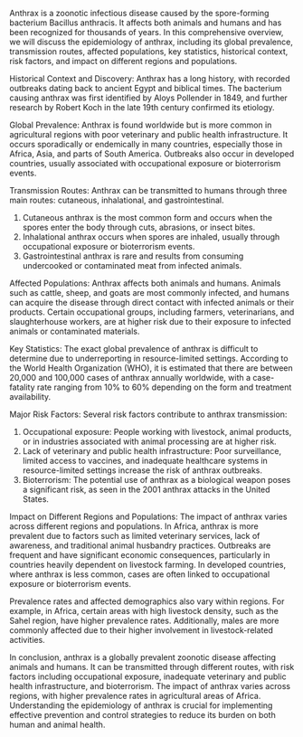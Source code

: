 Anthrax is a zoonotic infectious disease caused by the spore-forming bacterium Bacillus anthracis. It affects both animals and humans and has been recognized for thousands of years. In this comprehensive overview, we will discuss the epidemiology of anthrax, including its global prevalence, transmission routes, affected populations, key statistics, historical context, risk factors, and impact on different regions and populations.

Historical Context and Discovery:
Anthrax has a long history, with recorded outbreaks dating back to ancient Egypt and biblical times. The bacterium causing anthrax was first identified by Aloys Pollender in 1849, and further research by Robert Koch in the late 19th century confirmed its etiology.

Global Prevalence:
Anthrax is found worldwide but is more common in agricultural regions with poor veterinary and public health infrastructure. It occurs sporadically or endemically in many countries, especially those in Africa, Asia, and parts of South America. Outbreaks also occur in developed countries, usually associated with occupational exposure or bioterrorism events.

Transmission Routes:
Anthrax can be transmitted to humans through three main routes: cutaneous, inhalational, and gastrointestinal.

1. Cutaneous anthrax is the most common form and occurs when the spores enter the body through cuts, abrasions, or insect bites.
2. Inhalational anthrax occurs when spores are inhaled, usually through occupational exposure or bioterrorism events.
3. Gastrointestinal anthrax is rare and results from consuming undercooked or contaminated meat from infected animals.

Affected Populations:
Anthrax affects both animals and humans. Animals such as cattle, sheep, and goats are most commonly infected, and humans can acquire the disease through direct contact with infected animals or their products. Certain occupational groups, including farmers, veterinarians, and slaughterhouse workers, are at higher risk due to their exposure to infected animals or contaminated materials.

Key Statistics:
The exact global prevalence of anthrax is difficult to determine due to underreporting in resource-limited settings. According to the World Health Organization (WHO), it is estimated that there are between 20,000 and 100,000 cases of anthrax annually worldwide, with a case-fatality rate ranging from 10% to 60% depending on the form and treatment availability.

Major Risk Factors:
Several risk factors contribute to anthrax transmission:

1. Occupational exposure: People working with livestock, animal products, or in industries associated with animal processing are at higher risk.
2. Lack of veterinary and public health infrastructure: Poor surveillance, limited access to vaccines, and inadequate healthcare systems in resource-limited settings increase the risk of anthrax outbreaks.
3. Bioterrorism: The potential use of anthrax as a biological weapon poses a significant risk, as seen in the 2001 anthrax attacks in the United States.

Impact on Different Regions and Populations:
The impact of anthrax varies across different regions and populations. In Africa, anthrax is more prevalent due to factors such as limited veterinary services, lack of awareness, and traditional animal husbandry practices. Outbreaks are frequent and have significant economic consequences, particularly in countries heavily dependent on livestock farming. In developed countries, where anthrax is less common, cases are often linked to occupational exposure or bioterrorism events.

Prevalence rates and affected demographics also vary within regions. For example, in Africa, certain areas with high livestock density, such as the Sahel region, have higher prevalence rates. Additionally, males are more commonly affected due to their higher involvement in livestock-related activities.

In conclusion, anthrax is a globally prevalent zoonotic disease affecting animals and humans. It can be transmitted through different routes, with risk factors including occupational exposure, inadequate veterinary and public health infrastructure, and bioterrorism. The impact of anthrax varies across regions, with higher prevalence rates in agricultural areas of Africa. Understanding the epidemiology of anthrax is crucial for implementing effective prevention and control strategies to reduce its burden on both human and animal health.